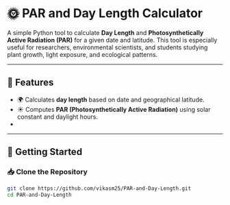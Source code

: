 # 🌞 PAR and Day Length Calculator

A simple Python tool to calculate **Day Length** and **Photosynthetically Active Radiation (PAR)** for a given date and latitude. This tool is especially useful for researchers, environmental scientists, and students studying plant growth, light exposure, and ecological patterns.

---

## 📌 Features

- 🌍 Calculates **day length** based on date and geographical latitude.
- ☀️ Computes **PAR (Photosynthetically Active Radiation)** using solar constant and daylight hours.
- 
---

## 🚀 Getting Started

### 📥 Clone the Repository

```bash
git clone https://github.com/vikasm25/PAR-and-Day-Length.git
cd PAR-and-Day-Length
```
